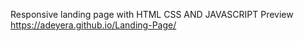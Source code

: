 Responsive landing page with HTML CSS AND JAVASCRIPT
Preview https://adeyera.github.io/Landing-Page/
